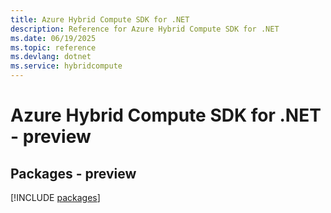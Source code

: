 ```yaml
---
title: Azure Hybrid Compute SDK for .NET
description: Reference for Azure Hybrid Compute SDK for .NET
ms.date: 06/19/2025
ms.topic: reference
ms.devlang: dotnet
ms.service: hybridcompute
---
```

# Azure Hybrid Compute SDK for .NET - preview
## Packages - preview
[!INCLUDE [packages](hybrid-compute-index.md)]